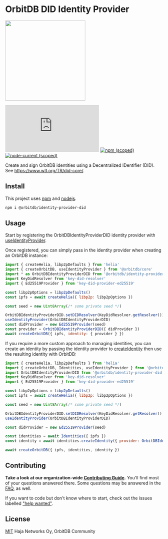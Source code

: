 # OrbitDB DID Identity Provider

<p align="left">
  <img src="https://github.com/orbitdb/orbitdb/blob/main/images/orbit_db_logo_color.png" width="256" />
</p>

[![Matrix](https://img.shields.io/matrix/orbit-db:matrix.org?label=chat%20on%20matrix)](https://app.element.io/#/room/#orbit-db:matrix.org) [![npm (scoped)](https://img.shields.io/npm/v/%40orbitdb/identity-provider-did)](https://www.npmjs.com/package/%40orbitdb/identity-provider-did) [![node-current (scoped)](https://img.shields.io/node/v/%40orbitdb/identity-provider-did)](https://www.npmjs.com/package/%40orbitdb/identity-provider-did)

Create and sign OrbitDB identities using a Decentralized IDentifier (DID). See https://www.w3.org/TR/did-core/.

## Install

This project uses [npm](http://npmjs.com/) and [nodejs](https://nodejs.org/).

```sh
npm i @orbitdb/identity-provider-did
```

## Usage

Start by registering the OrbitDBIdentityProviderDID identity provider with [useIdentityProvider](https://api.orbitdb.org/module-Identities.html#.useIdentityProvider).

Once registered, you can simply pass in the identity provider when creating an OrbitDB instance:

```js
import { createHelia, libp2pDefaults } from 'helia'
import { createOrbitDB, useIdentityProvider } from '@orbitdb/core'
import * as OrbitDBIdentityProviderDID from '@orbitdb/identity-provider-did'
import KeyDidResolver from 'key-did-resolver'
import { Ed25519Provider } from 'key-did-provider-ed25519'

const libp2pOptions = libp2pDefaults()
const ipfs = await createHelia({ libp2p: libp2pOptions })

const seed = new Uint8Array(/* some private seed */)

OrbitDBIdentityProviderDID.setDIDResolver(KeyDidResolver.getResolver())
useIdentityProvider(OrbitDBIdentityProviderDID)
const didProvider = new Ed25519Provider(seed)
const provider = OrbitDBIdentityProviderDID({ didProvider })
await createOrbitDB({ ipfs, identity: { provider } })
```

If you require a more custom approach to managing identities, you can create an identity by passing the identity provider to [createIdentity](https://api.orbitdb.org/module-Identities-Identities.html#createIdentity) then use the resulting identity with OrbitDB:

```js
import { createHelia, libp2pDefaults } from 'helia'
import { createOrbitDB, Identities, useIdentityProvider } from '@orbitdb/core'
import OrbitDBIdentityProviderDID from '@orbitdb/identity-provider-did'
import KeyDidResolver from 'key-did-resolver'
import { Ed25519Provider } from 'key-did-provider-ed25519'

const libp2pOptions = libp2pDefaults()
const ipfs = await createHelia({ libp2p: libp2pOptions })

const seed = new Uint8Array(/* some private seed */)

OrbitDBIdentityProviderDID.setDIDResolver(KeyDidResolver.getResolver())
useIdentityProvider(OrbitDBIdentityProviderDID)

const didProvider = new Ed25519Provider(seed)

const identities = await Identities({ ipfs })
const identity = await identities.createIdentity({ provider: OrbitDBIdentityProviderDID({ didProvider }) })

await createOrbitDB({ ipfs, identities, identity })
```

## Contributing

**Take a look at our organization-wide [Contributing Guide](https://github.com/orbitdb/welcome/blob/master/contributing.md).** You'll find most of your questions answered there. Some questions may be answered in the [FAQ](FAQ.md), as well.

If you want to code but don't know where to start, check out the issues labelled ["help wanted"](https://github.com/orbitdb/orbitdb/issues?q=is%3Aopen+is%3Aissue+label%3A%22help+wanted%22+sort%3Areactions-%2B1-desc).

## License

[MIT](LICENSE) Haja Networks Oy, OrbitDB Community